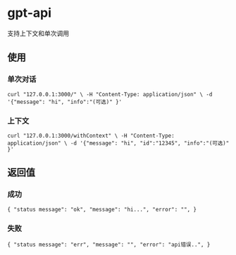 # gpt-api
支持上下文和单次调用
## 使用
### 单次对话
`
curl "127.0.0.1:3000/" \
  -H "Content-Type: application/json" \
  -d '{"message": "hi", "info":"(可选)" }'
`
### 上下文
`
curl "127.0.0.1:3000/withContext" \
  -H "Content-Type: application/json" \
  -d '{"message": "hi", "id":"12345", "info":"(可选)" }'
`
## 返回值
### 成功
`
{
    "status message": "ok",
    "message": "hi...",
    "error": "",
}
`
### 失败
`
{
    "status message": "err",
    "message": "",
    "error": "api错误..",
}
`
